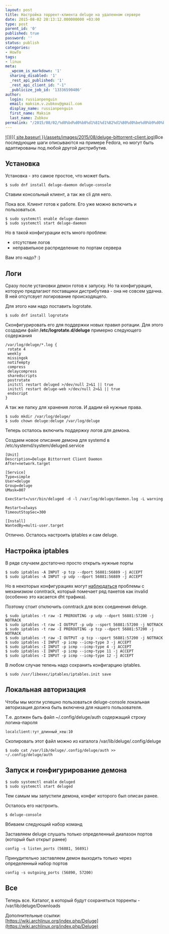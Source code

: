 ```yaml
---
layout: post
title: Настройка торрент-клиента deluge на удаленном сервере
date: 2015-08-02 20:13:12.000000000 +03:00
type: post
parent_id: '0'
published: true
password: ''
status: publish
categories:
- HowTo
tags:
- linux
meta:
  _wpcom_is_markdown: '1'
  sharing_disabled: '1'
  _rest_api_published: '1'
  _rest_api_client_id: "-1"
  _publicize_job_id: '13336590486'
author:
  login: russianpenguin
  email: maksim.v.zubkov@gmail.com
  display_name: russianpenguin
  first_name: Maksim
  last_name: Zubkov
permalink: "/2015/08/02/%d0%bd%d0%b0%d1%81%d1%82%d1%80%d0%be%d0%b9%d0%ba%d0%b0-%d1%82%d0%be%d1%80%d1%80%d0%b5%d0%bd%d1%82-%d0%ba%d0%bb%d0%b8%d0%b5%d0%bd%d1%82%d0%b0-deluge-%d0%bd%d0%b0-%d1%83%d0%b4%d0%b0%d0%bb%d0%b5%d0%bd/"
---
```

[![]({{ site.baseurl }}/assets/images/2015/08/deluge-bittorrent-client.jpg)](/2015/08/deluge-bittorrent-client.jpg)Все последующие шаги описываются на примере Fedora, но могут быть адаптированы под любой другой дистрибутив.

## Установка

Установка - это самое простое, что может быть.  
```shell
$ sudo dnf install deluge-daemon deluge-console
```  
Ставим консольный клиент, а так же cli для него.

Пока все. Клиент готов к работе. Его уже можно включить и пользоваться.

```shell
$ sudo systemctl enable deluge-daemon  
$ sudo systemctl start deluge-daemon
```

Но в такой конфигурации есть много проблем:

- отсутствие логов
- неправильное распределение по портам сервера

Вам это надо? :)

## Логи

Сразу после установки демон готов к запуску. Но та конфигурация, которую предлагают поставщики дистрибутива - она не совсем удачна. В ней отсутсвует логирование происходящего.

Для этого нам надо поставить logrotate.  
```
$ sudo dnf install logrotate
```

Сконфигурировать его для поддержки новых правил ротации. Для этого создадим файл **/etc/logrotate.d/deluge** примерно следующего содержания

```
/var/log/deluge/*.log {  
 rotate 4  
 weekly  
 missingok  
 notifempty  
 compress  
 delaycompress  
 sharedscripts  
 postrotate  
 initctl restart deluged >/dev/null 2>&1 || true  
 initctl restart deluge-web >/dev/null 2>&1 || true  
 endscript  
}
```

А так же папку для хранения логов. И дадим ей нужные права.

```
$ sudo mkdir /var/log/deluge/  
$ sudo chown deluge:deluge /var/log/deluge
```

Теперь осталось включить поддержку логов для демона.

Создаем новое описание демона для systemd в /etc/systemd/system/deluged.service

```
[Unit]  
Description=Deluge Bittorrent Client Daemon  
After=network.target

[Service]  
Type=simple  
User=deluge  
Group=deluge  
UMask=007

ExecStart=/usr/bin/deluged -d -l /var/log/deluge/daemon.log -L warning

Restart=always  
TimeoutStopSec=300

[Install]  
WantedBy=multi-user.target
```

Отлично. Осталось настроить iptables и сам deluge.

## Настройка iptables

В ряде случаем достаточно просто открыть нужные порты  
```
$ sudo iptables -A INPUT -p tcp --dport 56881:56889 -j ACCEPT  
$ sudo iptables -A INPUT -p udp --dport 56881:56889 -j ACCEPT
```

Но в некоторых конфигурациях могут [наблюдаться](http://www.linuxquestions.org/questions/showthread.php?p=5145026) проблемы с механизмом conntrack, который помечает ряд пакетов как invalid (особенно это касается dht трафика).

Поэтому стоит отключить conntrack для всех соединения deluge.

```
$ sudo iptables -t raw -I PREROUTING -p udp --dport 56881:57200 -j NOTRACK  
$ sudo iptables -t raw -I OUTPUT -p udp --sport 56881:57200 -j NOTRACK  
$ sudo iptables -t raw -I PREROUTING -p tcp --dport 56881:57200 -j NOTRACK  
$ sudo iptables -t raw -I OUTPUT -p tcp --sport 56881:57200 -j NOTRACK  
$ sudo iptables -I INPUT -p icmp --icmp-type 3 -j ACCEPT  
$ sudo iptables -I INPUT -p icmp --icmp-type 4 -j ACCEPT  
$ sudo iptables -I INPUT -p icmp --icmp-type 11 -j ACCEPT  
$ sudo iptables -I INPUT -p icmp --icmp-type 12 -j ACCEPT
```

В любом случае тепень надо сохранить конфигарцию iptables.

```
$ sudo /usr/libexec/iptables/iptables.init save
```

## Локальная авторизация

Чтобы мы могли успешно пользоваться deluge-console локальная авторизация должна быть включена для нашего пользователя.

Т.е. должен быть файл ~/.config/deluge/auth содержащий строку логина-пароля

```
localclient:тут_длинный_хеш:10
```

Скопировать этот файл можно из каталога /var/lib/deluge/.config/deluge

```
$ sudo cat /var/lib/deluge/.config/deluge/auth >> ~/.config/deluge/auth
```

## Запуск и гонфигурирование демона

```
$ sudo systemctl enable deluged  
$ sudo systemctl start deluged
```

Тем самым мы запустили демона, конфиг которого был описан ранее.

Осталось его настроить.

```
$ deluge-console
```

Вбиваем следующий набор команд

Заставляем deluge слушать только определенный диапазон портов (который был открыт ранее)  
```
config -s listen_ports (56881, 56891)
```  
Принудительно заставляем демон выходить только через определенный набор портов  
```
config -s outgoing_ports (56890, 57200)
```

## Все

Теперь все. Каталог, в который будут сохраняться торренты - /var/lib/deluge/Downloads

Дополнительные ссылки:  
[https://wiki.archlinux.org/index.php/Deluge](https://wiki.archlinux.org/index.php/Deluge)

